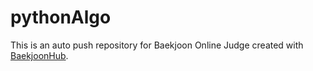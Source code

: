 # pythonAlgo
This is an auto push repository for Baekjoon Online Judge created with [BaekjoonHub](https://github.com/BaekjoonHub/BaekjoonHub).
